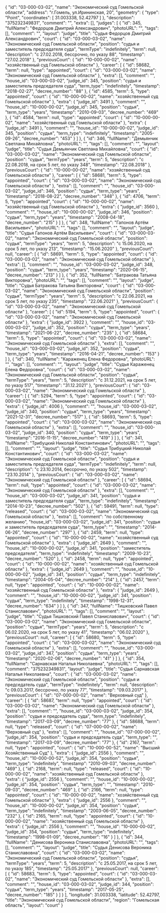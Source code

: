 {
    "id": "03-000-03-02",
    "name": "Экономический суд Гомельской области",
    "address": "г.Гомель, ул.Ирининская, 20",
    "geometry": {
        "type": "Point",
        "coordinates": [
            31.003338,
            52.42797
        ]
    },
    "description": "375232349831",
    "comment": "",
    "extra": [],
    "judges": [
        {
            "id": 345,
            "fullName": "Федорцов Дмитрий Александрович",
            "photoURL": "",
            "tags": [],
            "comment": "",
            "layout": "judge",
            "title": "Судья Федорцов Дмитрий Александрович",
            "court": {
                "id": "03-000-03-02",
                "name": "Экономический суд Гомельской области",
                "position": "судья и заместитель председателя суда",
                "termType": "indefinitely",
                "term": null,
                "description": "c 27.02.2018, бессрочно, по указу 88",
                "timestamp": "27.02.2018"
            },
            "previousCourt": {
                "id": "10-000-00-02",
                "name": "хозяйственный суд Гомельской области"
            },
            "career": [
                {
                    "id": 58682,
                    "term": null,
                    "type": "appointed",
                    "court": {
                        "id": "03-000-03-02",
                        "name": "Экономический суд Гомельской области"
                    },
                    "extra": [],
                    "comment": "",
                    "house_id": "03-000-03-02",
                    "judge_id": 345,
                    "position": "судья и заместитель председателя суда",
                    "term_type": "indefinitely",
                    "timestamp": "2018-02-27",
                    "decree_number": "88"
                },
                {
                    "id": 4585,
                    "term": 5,
                    "type": "appointed",
                    "court": {
                        "id": "10-000-00-02",
                        "name": "хозяйственный суд Гомельской области"
                    },
                    "extra": {
                        "judge_id": 3491
                    },
                    "comment": "",
                    "house_id": "10-000-00-02",
                    "judge_id": 345,
                    "position": "судья",
                    "term_type": "years",
                    "timestamp": "2010-09-03",
                    "decree_number": "469"
                },
                {
                    "id": 4584,
                    "term": null,
                    "type": "appointed",
                    "court": {
                        "id": "10-000-00-02",
                        "name": "хозяйственный суд Гомельской области"
                    },
                    "extra": {
                        "judge_id": 3491
                    },
                    "comment": "",
                    "house_id": "10-000-00-02",
                    "judge_id": 345,
                    "position": "судья",
                    "term_type": "indefinitely",
                    "timestamp": "2005-09-26",
                    "decree_number": "453"
                }
            ]
        },
        {
            "id": 346,
            "fullName": "Демьянчик Светлана Михайловна",
            "photoURL": "",
            "tags": [],
            "comment": "",
            "layout": "judge",
            "title": "Судья Демьянчик Светлана Михайловна",
            "court": {
                "id": "03-000-03-02",
                "name": "Экономический суд Гомельской области",
                "position": "судья",
                "termType": "years",
                "term": 5,
                "description": "c 22.08.2018, на срок 5 лет, по указу 348",
                "timestamp": "22.08.2018"
            },
            "previousCourt": {
                "id": "10-000-00-02",
                "name": "хозяйственный суд Гомельской области"
            },
            "career": [
                {
                    "id": 58681,
                    "term": 5,
                    "type": "appointed",
                    "court": {
                        "id": "03-000-03-02",
                        "name": "Экономический суд Гомельской области"
                    },
                    "extra": [],
                    "comment": "",
                    "house_id": "03-000-03-02",
                    "judge_id": 346,
                    "position": "судья",
                    "term_type": "years",
                    "timestamp": "2018-08-22",
                    "decree_number": "348"
                },
                {
                    "id": 4706,
                    "term": 5,
                    "type": "appointed",
                    "court": {
                        "id": "10-000-00-02",
                        "name": "хозяйственный суд Гомельской области"
                    },
                    "extra": {
                        "judge_id": 3560
                    },
                    "comment": "",
                    "house_id": "10-000-00-02",
                    "judge_id": 346,
                    "position": "судья",
                    "term_type": "years",
                    "timestamp": "2008-04-18",
                    "decree_number": "215"
                }
            ]
        },
        {
            "id": 348,
            "fullName": "Гапонов Артём Васильевич",
            "photoURL": "",
            "tags": [],
            "comment": "",
            "layout": "judge",
            "title": "Судья Гапонов Артём Васильевич",
            "court": {
                "id": "03-000-03-02",
                "name": "Экономический суд Гомельской области",
                "position": "судья",
                "termType": "years",
                "term": 5,
                "description": "c 15.06.2020, на срок 5 лет, по указу 213",
                "timestamp": "15.06.2020"
            },
            "previousCourt": null,
            "career": [
                {
                    "id": 58691,
                    "term": 5,
                    "type": "appointed",
                    "court": {
                        "id": "03-000-03-02",
                        "name": "Экономический суд Гомельской области"
                    },
                    "extra": [],
                    "comment": "",
                    "house_id": "03-000-03-02",
                    "judge_id": 348,
                    "position": "судья",
                    "term_type": "years",
                    "timestamp": "2020-06-15",
                    "decree_number": "213"
                }
            ]
        },
        {
            "id": 352,
            "fullName": "Батракова Татьяна Викторовна",
            "photoURL": "",
            "tags": [],
            "comment": "",
            "layout": "judge",
            "title": "Судья Батракова Татьяна Викторовна",
            "court": {
                "id": "03-000-03-02",
                "name": "Экономический суд Гомельской области",
                "position": "судья",
                "termType": "years",
                "term": 5,
                "description": "c 22.06.2021, на срок 5 лет, по указу 235",
                "timestamp": "22.06.2021"
            },
            "previousCourt": {
                "id": "03-000-03-02",
                "name": "Экономический суд Гомельской области"
            },
            "career": [
                {
                    "id": 5194,
                    "term": 5,
                    "type": "appointed",
                    "court": {
                        "id": "03-000-03-02",
                        "name": "Экономический суд Гомельской области"
                    },
                    "extra": {
                        "judge_id": 3922
                    },
                    "comment": "",
                    "house_id": "03-000-03-02",
                    "judge_id": 352,
                    "position": "судья",
                    "term_type": "years",
                    "timestamp": "2021-06-22",
                    "decree_number": "235"
                },
                {
                    "id": 58684,
                    "term": 5,
                    "type": "appointed",
                    "court": {
                        "id": "03-000-03-02",
                        "name": "Экономический суд Гомельской области"
                    },
                    "extra": [],
                    "comment": "",
                    "house_id": "03-000-03-02",
                    "judge_id": 352,
                    "position": "судья",
                    "term_type": "years",
                    "timestamp": "2016-04-21",
                    "decree_number": "153"
                }
            ]
        },
        {
            "id": 340,
            "fullName": "Караженец Елена Федоровна",
            "photoURL": "",
            "tags": [],
            "comment": "",
            "layout": "judge",
            "title": "Судья Караженец Елена Федоровна",
            "court": {
                "id": "03-000-03-02",
                "name": "Экономический суд Гомельской области",
                "position": "судья",
                "termType": "years",
                "term": 5,
                "description": "c 31.12.2021, на срок 5 лет, по указу 517",
                "timestamp": "31.12.2021"
            },
            "previousCourt": {
                "id": "03-000-03-02",
                "name": "Экономический суд Гомельской области"
            },
            "career": [
                {
                    "id": 5294,
                    "term": 5,
                    "type": "appointed",
                    "court": {
                        "id": "03-000-03-02",
                        "name": "Экономический суд Гомельской области"
                    },
                    "extra": {
                        "judge_id": 4006
                    },
                    "comment": "",
                    "house_id": "03-000-03-02",
                    "judge_id": 340,
                    "position": "судья",
                    "term_type": "years",
                    "timestamp": "2021-12-31",
                    "decree_number": "517"
                },
                {
                    "id": 58693,
                    "term": 5,
                    "type": "appointed",
                    "court": {
                        "id": "03-000-03-02",
                        "name": "Экономический суд Гомельской области"
                    },
                    "extra": [],
                    "comment": "",
                    "house_id": "03-000-03-02",
                    "judge_id": 340,
                    "position": "судья",
                    "term_type": "years",
                    "timestamp": "2016-11-15",
                    "decree_number": "419"
                }
            ]
        },
        {
            "id": 341,
            "fullName": "Трибуцкий Николай Константинович",
            "photoURL": "",
            "tags": [],
            "comment": "",
            "layout": "judge",
            "title": "Судья Трибуцкий Николай Константинович",
            "court": {
                "id": "03-000-03-02",
                "name": "Экономический суд Гомельской области",
                "position": "судья и заместитель председателя суда",
                "termType": "indefinitely",
                "term": null,
                "description": "c 23.10.2014, бессрочно, по указу 502",
                "timestamp": "23.10.2014"
            },
            "previousCourt": {
                "id": "03-000-03-02",
                "name": "Экономический суд Гомельской области"
            },
            "career": [
                {
                    "id": 58694,
                    "term": null,
                    "type": "appointed",
                    "court": {
                        "id": "03-000-03-02",
                        "name": "Экономический суд Гомельской области"
                    },
                    "extra": [],
                    "comment": "",
                    "house_id": "03-000-03-02",
                    "judge_id": 341,
                    "position": "судья и заместитель председателя суда",
                    "term_type": "indefinitely",
                    "timestamp": "2014-10-23",
                    "decree_number": "502"
                },
                {
                    "id": 59491,
                    "term": null,
                    "type": "released",
                    "court": {
                        "id": "03-000-03-02",
                        "name": "Экономический суд Гомельской области"
                    },
                    "extra": [],
                    "comment": "по собственному желанию",
                    "house_id": "03-000-03-02",
                    "judge_id": 341,
                    "position": "судья и заместитель председателя суда",
                    "term_type": "",
                    "timestamp": "2014-06-26",
                    "decree_number": "297"
                },
                {
                    "id": 2459,
                    "term": null,
                    "type": "appointed",
                    "court": {
                        "id": "10-000-00-02",
                        "name": "хозяйственный суд Гомельской области"
                    },
                    "extra": {
                        "judge_id": 2649
                    },
                    "comment": "",
                    "house_id": "10-000-00-02",
                    "judge_id": 341,
                    "position": "заместитель председателя",
                    "term_type": "indefinitely",
                    "timestamp": "2009-10-23",
                    "decree_number": "520"
                },
                {
                    "id": 2458,
                    "term": null,
                    "type": "appointed",
                    "court": {
                        "id": "10-000-00-02",
                        "name": "хозяйственный суд Гомельской области"
                    },
                    "extra": {
                        "judge_id": 2649
                    },
                    "comment": "",
                    "house_id": "10-000-00-02",
                    "judge_id": 341,
                    "position": "судья",
                    "term_type": "indefinitely",
                    "timestamp": "2004-05-04",
                    "decree_number": "214"
                },
                {
                    "id": 2457,
                    "term": null,
                    "type": "appointed",
                    "court": {
                        "id": "10-000-00-02",
                        "name": "хозяйственный суд Гомельской области"
                    },
                    "extra": {
                        "judge_id": 2649
                    },
                    "comment": "",
                    "house_id": "10-000-00-02",
                    "judge_id": 341,
                    "position": "судья",
                    "term_type": "indefinitely",
                    "timestamp": "1998-12-31",
                    "decree_number": "634"
                }
            ]
        },
        {
            "id": 347,
            "fullName": "Тишковский Павел Станиславович",
            "photoURL": "",
            "tags": [],
            "comment": "",
            "layout": "judge",
            "title": "Судья Тишковский Павел Станиславович",
            "court": {
                "id": "03-000-03-02",
                "name": "Экономический суд Гомельской области",
                "position": "судья",
                "termType": "years",
                "term": 5,
                "description": "c 06.02.2020, на срок 5 лет, по указу 41",
                "timestamp": "06.02.2020"
            },
            "previousCourt": null,
            "career": [
                {
                    "id": 58680,
                    "term": 5,
                    "type": "appointed",
                    "court": {
                        "id": "03-000-03-02",
                        "name": "Экономический суд Гомельской области"
                    },
                    "extra": [],
                    "comment": "",
                    "house_id": "03-000-03-02",
                    "judge_id": 347,
                    "position": "судья",
                    "term_type": "years",
                    "timestamp": "2020-02-06",
                    "decree_number": "41"
                }
            ]
        },
        {
            "id": 354,
            "fullName": "Сарнавская Наталья Николаевна",
            "photoURL": "",
            "tags": [],
            "comment": "375232349831",
            "layout": "judge",
            "title": "Судья Сарнавская Наталья Николаевна",
            "court": {
                "id": "03-000-03-02",
                "name": "Экономический суд Гомельской области",
                "position": "судья и председатель суда",
                "termType": "indefinitely",
                "term": null,
                "description": "c 09.03.2017, бессрочно, по указу 77",
                "timestamp": "09.03.2017"
            },
            "previousCourt": {
                "id": "07-000-00-02",
                "name": "Верховный суд"
            },
            "career": [
                {
                    "id": 58687,
                    "term": null,
                    "type": "appointed",
                    "court": {
                        "id": "03-000-03-02",
                        "name": "Экономический суд Гомельской области"
                    },
                    "extra": [],
                    "comment": "",
                    "house_id": "03-000-03-02",
                    "judge_id": 354,
                    "position": "судья и председатель суда",
                    "term_type": "indefinitely",
                    "timestamp": "2017-03-09",
                    "decree_number": "77"
                },
                {
                    "id": 58688,
                    "term": null,
                    "type": "released",
                    "court": {
                        "id": "07-000-00-02",
                        "name": "Верховный суд"
                    },
                    "extra": [],
                    "comment": "",
                    "house_id": "07-000-00-02",
                    "judge_id": 354,
                    "position": "судья и председатель суда",
                    "term_type": "",
                    "timestamp": "2017-03-09",
                    "decree_number": "77"
                },
                {
                    "id": 2167,
                    "term": null,
                    "type": "appointed",
                    "court": {
                        "id": "10-000-00-52",
                        "name": "Высший Хозяйственный Суд"
                    },
                    "extra": {
                        "judge_id": 2556
                    },
                    "comment": "",
                    "house_id": "10-000-00-52",
                    "judge_id": 354,
                    "position": "судья",
                    "term_type": "indefinitely",
                    "timestamp": "2010-09-03",
                    "decree_number": "469"
                },
                {
                    "id": 2168,
                    "term": null,
                    "type": "released",
                    "court": {
                        "id": "10-000-00-02",
                        "name": "хозяйственный суд Гомельской области"
                    },
                    "extra": {
                        "judge_id": 2556
                    },
                    "comment": "",
                    "house_id": "10-000-00-02",
                    "judge_id": 354,
                    "position": "судья",
                    "term_type": "",
                    "timestamp": "2010-09-03",
                    "decree_number": "469"
                },
                {
                    "id": 2166,
                    "term": null,
                    "type": "appointed",
                    "court": {
                        "id": "10-000-00-02",
                        "name": "хозяйственный суд Гомельской области"
                    },
                    "extra": {
                        "judge_id": 2556
                    },
                    "comment": "",
                    "house_id": "10-000-00-02",
                    "judge_id": 354,
                    "position": "судья",
                    "term_type": "indefinitely",
                    "timestamp": "2003-06-05",
                    "decree_number": "232"
                },
                {
                    "id": 2165,
                    "term": null,
                    "type": "appointed",
                    "court": {
                        "id": "10-000-00-02",
                        "name": "хозяйственный суд Гомельской области"
                    },
                    "extra": {
                        "judge_id": 2556
                    },
                    "comment": "",
                    "house_id": "10-000-00-02",
                    "judge_id": 354,
                    "position": "судья",
                    "term_type": "indefinitely",
                    "timestamp": "1998-01-09",
                    "decree_number": "16"
                }
            ]
        },
        {
            "id": 344,
            "fullName": "Денисова Вероника Станиславовна",
            "photoURL": "",
            "tags": [],
            "comment": "",
            "layout": "judge",
            "title": "Судья Денисова Вероника Станиславовна",
            "court": {
                "id": "03-000-03-02",
                "name": "Экономический суд Гомельской области",
                "position": "судья",
                "termType": "years",
                "term": 5,
                "description": "c 25.05.2017, на срок 5 лет, по указу 185",
                "timestamp": "25.05.2017"
            },
            "previousCourt": null,
            "career": [
                {
                    "id": 58683,
                    "term": 5,
                    "type": "appointed",
                    "court": {
                        "id": "03-000-03-02",
                        "name": "Экономический суд Гомельской области"
                    },
                    "extra": [],
                    "comment": "",
                    "house_id": "03-000-03-02",
                    "judge_id": 344,
                    "position": "судья",
                    "term_type": "years",
                    "timestamp": "2017-05-25",
                    "decree_number": "185"
                }
            ]
        }
    ],
    "longitude": 31.003338,
    "latitude": 52.42797,
    "title": "Экономический суд Гомельской области",
    "region": "Гомельская область",
    "layout": "court"
}